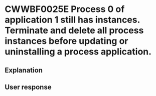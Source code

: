 # CWWBF0025E Process 0 of application 1 still has instances. Terminate and delete all process instances before updating or uninstalling a process application.

## Explanation

## User response